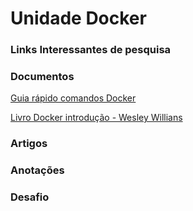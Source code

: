 # Unidade Docker

### Links Interessantes de pesquisa


### Documentos 

[Guia rápido comandos Docker ](https://github.com/lpradopires/curso-fullcycle/blob/main/documentos/docker_cheatsheet_r3v2.pdf)

[Livro Docker introdução - Wesley Willians ](https://github.com/lpradopires/curso-fullcycle/blob/main/documentos/docker-e-docker-compose-na-pratica.pdf)

### Artigos


### Anotações 


### Desafio
